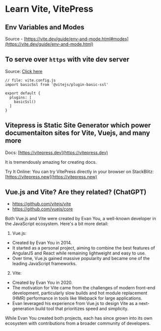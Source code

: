 # Learn Vite, VitePress

## Env Variables and Modes

Source - [https://vite.dev/guide/env-and-mode.html#modes](https://vite.dev/guide/env-and-mode.html)

## To serve over `https` with vite dev server

Source: [Click here](https://stackoverflow.com/a/72998216/10012446)

```
// file: vite.config.js
import basicSsl from '@vitejs/plugin-basic-ssl'

export default {
  plugins: [
    basicSsl()
  ]
}
```

## Vitepress is Static Site Generator which power documentaiton sites for Vite, Vuejs, and many more

Docs: [https://vitepress.dev](https://vitepress.dev)

It is tremendously amazing for creating docs.

Try It Online: You can try VitePress directly in your browser on StackBlitz: [https://vitepress.new](https://vitepress.new)

## Vue.js and Vite? Are they related? (ChatGPT)

- https://github.com/vitejs/vite
- https://github.com/vuejs/core

Both Vue.js and Vite were created by Evan You, a well-known developer in the JavaScript ecosystem. Here's a bit more detail:

1. Vue.js:
- Created by Evan You in 2014.
- It started as a personal project, aiming to combine the best features of AngularJS and React while remaining lightweight and easy to use.
- Over time, Vue.js gained massive popularity and became one of the leading JavaScript frameworks.
2. Vite:
- Created by Evan You in 2020.
- The motivation for Vite came from the challenges of modern front-end development, particularly slow builds and hot module replacement (HMR) performance in tools like Webpack for large applications.
- Evan leveraged his experience from Vue.js to design Vite as a next-generation build tool that prioritizes speed and simplicity.

While Evan You created both projects, each has since grown into its own ecosystem with contributions from a broader community of developers.
